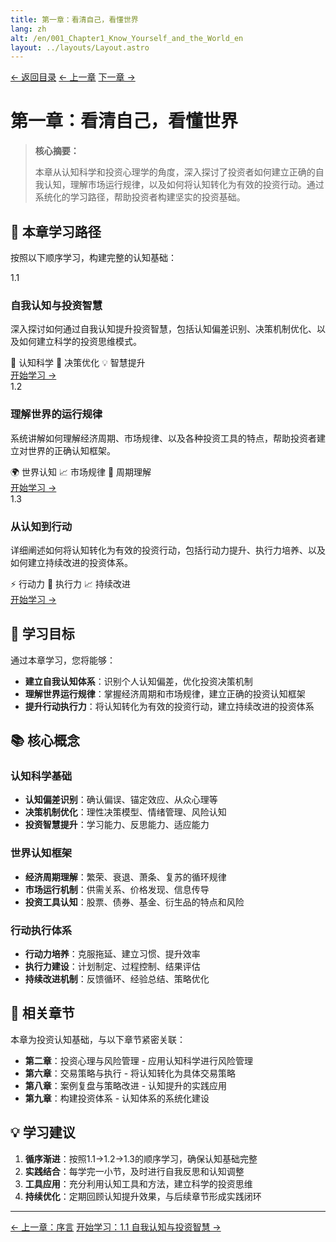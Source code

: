 ```yaml
---
title: 第一章：看清自己，看懂世界
lang: zh
alt: /en/001_Chapter1_Know_Yourself_and_the_World_en
layout: ../layouts/Layout.astro
---
```


<div class="top-nav">
  <a href="/">← 返回目录</a>
  <a href="/000_Preface_CN">← 上一章</a>
  <a href="/002_Chapter2_Investment_Psychology_and_Risk_Management_CN">下一章 →</a>
</div>

# 第一章：看清自己，看懂世界

> **核心摘要：**
> 
> 本章从认知科学和投资心理学的角度，深入探讨了投资者如何建立正确的自我认知，理解市场运行规律，以及如何将认知转化为有效的投资行动。通过系统化的学习路径，帮助投资者构建坚实的投资基础。

## 📖 本章学习路径

按照以下顺序学习，构建完整的认知基础：

<div class="chapters-grid">
  <div class="chapter-card">
    <div class="chapter-header">
      <span class="chapter-number">1.1</span>
      <h3>自我认知与投资智慧</h3>
    </div>
    <p>深入探讨如何通过自我认知提升投资智慧，包括认知偏差识别、决策机制优化、以及如何建立科学的投资思维模式。</p>
    <div class="chapter-features">
      <span class="feature-tag">🧠 认知科学</span>
      <span class="feature-tag">🎯 决策优化</span>
      <span class="feature-tag">💡 智慧提升</span>
    </div>
    <a href="/001_Chapter1/1.1_Self_Awareness_and_Investment_Wisdom_CN" class="chapter-link">开始学习 →</a>
  </div>

  <div class="chapter-card">
    <div class="chapter-header">
      <span class="chapter-number">1.2</span>
      <h3>理解世界的运行规律</h3>
    </div>
    <p>系统讲解如何理解经济周期、市场规律、以及各种投资工具的特点，帮助投资者建立对世界的正确认知框架。</p>
    <div class="chapter-features">
      <span class="feature-tag">🌍 世界认知</span>
      <span class="feature-tag">📈 市场规律</span>
      <span class="feature-tag">🔄 周期理解</span>
    </div>
    <a href="/001_Chapter1/1.2_Understanding_the_World_CN" class="chapter-link">开始学习 →</a>
  </div>

  <div class="chapter-card">
    <div class="chapter-header">
      <span class="chapter-number">1.3</span>
      <h3>从认知到行动</h3>
    </div>
    <p>详细阐述如何将认知转化为有效的投资行动，包括行动力提升、执行力培养、以及如何建立持续改进的投资体系。</p>
    <div class="chapter-features">
      <span class="feature-tag">⚡ 行动力</span>
      <span class="feature-tag">🎯 执行力</span>
      <span class="feature-tag">📈 持续改进</span>
    </div>
    <a href="/001_Chapter1/1.3_From_Cognition_to_Action_CN" class="chapter-link">开始学习 →</a>
  </div>
</div>

## 🎯 学习目标

通过本章学习，您将能够：

- **建立自我认知体系**：识别个人认知偏差，优化投资决策机制
- **理解世界运行规律**：掌握经济周期和市场规律，建立正确的投资认知框架
- **提升行动执行力**：将认知转化为有效的投资行动，建立持续改进的投资体系

## 📚 核心概念

### 认知科学基础
- **认知偏差识别**：确认偏误、锚定效应、从众心理等
- **决策机制优化**：理性决策模型、情绪管理、风险认知
- **投资智慧提升**：学习能力、反思能力、适应能力

### 世界认知框架
- **经济周期理解**：繁荣、衰退、萧条、复苏的循环规律
- **市场运行机制**：供需关系、价格发现、信息传导
- **投资工具认知**：股票、债券、基金、衍生品的特点和风险

### 行动执行体系
- **行动力培养**：克服拖延、建立习惯、提升效率
- **执行力建设**：计划制定、过程控制、结果评估
- **持续改进机制**：反馈循环、经验总结、策略优化

## 🔗 相关章节

本章为投资认知基础，与以下章节紧密关联：

- **第二章**：投资心理与风险管理 - 应用认知科学进行风险管理
- **第六章**：交易策略与执行 - 将认知转化为具体交易策略
- **第八章**：案例复盘与策略改进 - 认知提升的实践应用
- **第九章**：构建投资体系 - 认知体系的系统化建设

## 💡 学习建议

1. **循序渐进**：按照1.1→1.2→1.3的顺序学习，确保认知基础完整
2. **实践结合**：每学完一小节，及时进行自我反思和认知调整
3. **工具应用**：充分利用认知工具和方法，建立科学的投资思维
4. **持续优化**：定期回顾认知提升效果，与后续章节形成实践闭环

---

<div class="bottom-nav">
  <a href="/000_Preface_CN">← 上一章：序言</a>
  <a href="/001_Chapter1/1.1_Self_Awareness_and_Investment_Wisdom_CN">开始学习：1.1 自我认知与投资智慧 →</a>
</div>